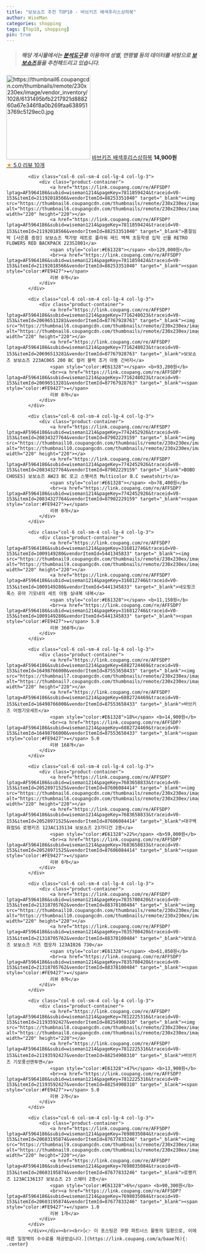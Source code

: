 ```yaml
---
title: "보보쇼즈 추천 TOP10 - 바브키즈 배색후리스상하복"
author: WiseMan
categories: shopping
tags: [Top10, shopping]
pin: true
---
```


> ##### 해당 게시물에서는 [**분석도구**](https://itemscout.io/)를 이용하여 **성별**, **연령별** 등의 데이터를 바탕으로 [**보보쇼즈**](https://link.coupang.com/a/baae76)들을 추천해드리고 있습니다.
<div class="container"><div class="row">
            <div class="col-6 col-sm-4 col-lg-4 col-lg-3">
                <div class="product-container">
                    <a href="https://link.coupang.com/re/AFFSDP?lptag=AF5964186&subid=wiseman1214&pageKey=7707496790&traceid=V0-153&itemId=20652059739&vendorItemId=87760192628" target="_blank"><img src="https://thumbnail6.coupangcdn.com/thumbnails/remote/230x230ex/image/vendor_inventory/1028/6131495bfb2217921d888260a67e346f8a0b269faa6389513769c5129ec0.jpg" alt="https://thumbnail6.coupangcdn.com/thumbnails/remote/230x230ex/image/vendor_inventory/1028/6131495bfb2217921d888260a67e346f8a0b269faa6389513769c5129ec0.jpg" width="220" height="220"></a>
                    <a href="https://link.coupang.com/re/AFFSDP?lptag=AF5964186&subid=wiseman1214&pageKey=7707496790&traceid=V0-153&itemId=20652059739&vendorItemId=87760192628" target="_blank">바브키즈 배색후리스상하복</a>
                    <span style="color:#E61328"></span> <b>14,900원</b>
                    <br><a href="https://link.coupang.com/re/AFFSDP?lptag=AF5964186&subid=wiseman1214&pageKey=7707496790&traceid=V0-153&itemId=20652059739&vendorItemId=87760192628" target="_blank"><span style="color:#FE9427">★</span> 5.0
                    리뷰 10개</a>
                </div>
            </div>
            
            <div class="col-6 col-sm-4 col-lg-4 col-lg-3">
                <div class="product-container">
                    <a href="https://link.coupang.com/re/AFFSDP?lptag=AF5964186&subid=wiseman1214&pageKey=7811859424&traceid=V0-153&itemId=21192018566&vendorItemId=88253351040" target="_blank"><img src="https://thumbnail6.coupangcdn.com/thumbnails/remote/230x230ex/image/vendor_inventory/cf89/a6c5ff349dfb1f287e15157694b1c03ddd37be12b459e6cc05314ecba21f.png" alt="https://thumbnail6.coupangcdn.com/thumbnails/remote/230x230ex/image/vendor_inventory/cf89/a6c5ff349dfb1f287e15157694b1c03ddd37be12b459e6cc05314ecba21f.png" width="220" height="220"></a>
                    <a href="https://link.coupang.com/re/AFFSDP?lptag=AF5964186&subid=wiseman1214&pageKey=7811859424&traceid=V0-153&itemId=21192018566&vendorItemId=88253351040" target="_blank">품절임박 [사은품 증정] 보보쇼즈 책가방 레트로 플라워 레드 백팩 초등학생 입학 선물 RETRO FLOWERS RED BACKPACK 223SI001</a>
                    <span style="color:#E61328"></span> <b>129,000원</b>
                    <br><a href="https://link.coupang.com/re/AFFSDP?lptag=AF5964186&subid=wiseman1214&pageKey=7811859424&traceid=V0-153&itemId=21192018566&vendorItemId=88253351040" target="_blank"><span style="color:#FE9427">★</span> 
                    리뷰 0개</a>
                </div>
            </div>
            
            <div class="col-6 col-sm-4 col-lg-4 col-lg-3">
                <div class="product-container">
                    <a href="https://link.coupang.com/re/AFFSDP?lptag=AF5964186&subid=wiseman1214&pageKey=7716248023&traceid=V0-153&itemId=20696513281&vendorItemId=87767928763" target="_blank"><img src="https://thumbnail6.coupangcdn.com/thumbnails/remote/230x230ex/image/vendor_inventory/b453/ca5abd62e2b256dbe0ee02ae8a3f4e663177a4fb284e890b42b6b85cf3b4.jpg" alt="https://thumbnail6.coupangcdn.com/thumbnails/remote/230x230ex/image/vendor_inventory/b453/ca5abd62e2b256dbe0ee02ae8a3f4e663177a4fb284e890b42b6b85cf3b4.jpg" width="220" height="220"></a>
                    <a href="https://link.coupang.com/re/AFFSDP?lptag=AF5964186&subid=wiseman1214&pageKey=7716248023&traceid=V0-153&itemId=20696513281&vendorItemId=87767928763" target="_blank">보보쇼즈 보보쇼즈 223AC065 200 BC 컬러 블럭 조거 아동 긴바지</a>
                    <span style="color:#E61328"></span> <b>93,200원</b>
                    <br><a href="https://link.coupang.com/re/AFFSDP?lptag=AF5964186&subid=wiseman1214&pageKey=7716248023&traceid=V0-153&itemId=20696513281&vendorItemId=87767928763" target="_blank"><span style="color:#FE9427">★</span> 
                    리뷰 0개</a>
                </div>
            </div>
            
            <div class="col-6 col-sm-4 col-lg-4 col-lg-3">
                <div class="product-container">
                    <a href="https://link.coupang.com/re/AFFSDP?lptag=AF5964186&subid=wiseman1214&pageKey=7742452926&traceid=V0-153&itemId=20834327764&vendorItemId=87902229159" target="_blank"><img src="https://thumbnail10.coupangcdn.com/thumbnails/remote/230x230ex/image/vendor_inventory/ac84/393edca743ced04875d344d7b45afc2fa24d093c96de2f5b55b8830519d5.jpeg" alt="https://thumbnail10.coupangcdn.com/thumbnails/remote/230x230ex/image/vendor_inventory/ac84/393edca743ced04875d344d7b45afc2fa24d093c96de2f5b55b8830519d5.jpeg" width="220" height="220"></a>
                    <a href="https://link.coupang.com/re/AFFSDP?lptag=AF5964186&subid=wiseman1214&pageKey=7742452926&traceid=V0-153&itemId=20834327764&vendorItemId=87902229159" target="_blank">BOBO CHOSES] 보보쇼즈 AW23 BC 로고 스웻셔츠 Multicolor B.C sweatshirt</a>
                    <span style="color:#E61328"></span> <b>78,400원</b>
                    <br><a href="https://link.coupang.com/re/AFFSDP?lptag=AF5964186&subid=wiseman1214&pageKey=7742452926&traceid=V0-153&itemId=20834327764&vendorItemId=87902229159" target="_blank"><span style="color:#FE9427">★</span> 
                    리뷰 0개</a>
                </div>
            </div>
            
            <div class="col-6 col-sm-4 col-lg-4 col-lg-3">
                <div class="product-container">
                    <a href="https://link.coupang.com/re/AFFSDP?lptag=AF5964186&subid=wiseman1214&pageKey=316812746&traceid=V0-153&itemId=1009149280&vendorItemId=5441345833" target="_blank"><img src="https://thumbnail9.coupangcdn.com/thumbnails/remote/230x230ex/image/vendor_inventory/c895/920d9e6a000d44908e910e35b05af981542e37760147feb6a6917d92df80.jpg" alt="https://thumbnail9.coupangcdn.com/thumbnails/remote/230x230ex/image/vendor_inventory/c895/920d9e6a000d44908e910e35b05af981542e37760147feb6a6917d92df80.jpg" width="220" height="220"></a>
                    <a href="https://link.coupang.com/re/AFFSDP?lptag=AF5964186&subid=wiseman1214&pageKey=316812746&traceid=V0-153&itemId=1009149280&vendorItemId=5441345833" target="_blank">네오핑크 폭스 유아 기모내의 세트 아동 실내복 내복</a>
                    <span style="color:#E61328"></span> <b>11,150원</b>
                    <br><a href="https://link.coupang.com/re/AFFSDP?lptag=AF5964186&subid=wiseman1214&pageKey=316812746&traceid=V0-153&itemId=1009149280&vendorItemId=5441345833" target="_blank"><span style="color:#FE9427">★</span> 5.0
                    리뷰 360개</a>
                </div>
            </div>
            
            <div class="col-6 col-sm-4 col-lg-4 col-lg-3">
                <div class="product-container">
                    <a href="https://link.coupang.com/re/AFFSDP?lptag=AF5964186&subid=wiseman1214&pageKey=6882724469&traceid=V0-153&itemId=16498766000&vendorItemId=87553658433" target="_blank"><img src="https://thumbnail7.coupangcdn.com/thumbnails/remote/230x230ex/image/vendor_inventory/53a6/d0c5eaf186e86f2c2ca8e10c8932fc93d75dad51a8c0a2b0e204c056a75a.jpg" alt="https://thumbnail7.coupangcdn.com/thumbnails/remote/230x230ex/image/vendor_inventory/53a6/d0c5eaf186e86f2c2ca8e10c8932fc93d75dad51a8c0a2b0e204c056a75a.jpg" width="220" height="220"></a>
                    <a href="https://link.coupang.com/re/AFFSDP?lptag=AF5964186&subid=wiseman1214&pageKey=6882724469&traceid=V0-153&itemId=16498766000&vendorItemId=87553658433" target="_blank">바브키즈 어썸기모세트</a>
                    <span style="color:#E61328">18%</span> <b>14,900원</b>
                    <br><a href="https://link.coupang.com/re/AFFSDP?lptag=AF5964186&subid=wiseman1214&pageKey=6882724469&traceid=V0-153&itemId=16498766000&vendorItemId=87553658433" target="_blank"><span style="color:#FE9427">★</span> 5.0
                    리뷰 168개</a>
                </div>
            </div>
            
            <div class="col-6 col-sm-4 col-lg-4 col-lg-3">
                <div class="product-container">
                    <a href="https://link.coupang.com/re/AFFSDP?lptag=AF5964186&subid=wiseman1214&pageKey=7683658833&traceid=V0-153&itemId=20528971525&vendorItemId=87606084414" target="_blank"><img src="https://thumbnail6.coupangcdn.com/thumbnails/remote/230x230ex/image/vendor_inventory/b379/8fc7def2c76faa3cf469563a77ef21e10098cae2a29b0e762e6f89dce79c.jpg" alt="https://thumbnail6.coupangcdn.com/thumbnails/remote/230x230ex/image/vendor_inventory/b379/8fc7def2c76faa3cf469563a77ef21e10098cae2a29b0e762e6f89dce79c.jpg" width="220" height="220"></a>
                    <a href="https://link.coupang.com/re/AFFSDP?lptag=AF5964186&subid=wiseman1214&pageKey=7683658833&traceid=V0-153&itemId=20528971525&vendorItemId=87606084414" target="_blank">대구백화점SG 로랭키즈 123AC135134 보보쇼즈 23가디건 2종</a>
                    <span style="color:#E61328">22%</span> <b>59,000원</b>
                    <br><a href="https://link.coupang.com/re/AFFSDP?lptag=AF5964186&subid=wiseman1214&pageKey=7683658833&traceid=V0-153&itemId=20528971525&vendorItemId=87606084414" target="_blank"><span style="color:#FE9427">★</span> 
                    리뷰 0개</a>
                </div>
            </div>
            
            <div class="col-6 col-sm-4 col-lg-4 col-lg-3">
                <div class="product-container">
                    <a href="https://link.coupang.com/re/AFFSDP?lptag=AF5964186&subid=wiseman1214&pageKey=7835700420&traceid=V0-153&itemId=21318705762&vendorItemId=88378100484" target="_blank"><img src="https://thumbnail10.coupangcdn.com/thumbnails/remote/230x230ex/image/vendor_inventory/2e8a/b2079f693c6b29a0885c1700df1c86c34f0f4c830a07a8dad965ae20f52d.jpg" alt="https://thumbnail10.coupangcdn.com/thumbnails/remote/230x230ex/image/vendor_inventory/2e8a/b2079f693c6b29a0885c1700df1c86c34f0f4c830a07a8dad965ae20f52d.jpg" width="220" height="220"></a>
                    <a href="https://link.coupang.com/re/AFFSDP?lptag=AF5964186&subid=wiseman1214&pageKey=7835700420&traceid=V0-153&itemId=21318705762&vendorItemId=88378100484" target="_blank">보보쇼즈 보보쇼즈 키즈 캡모자 123AI026 730</a>
                    <span style="color:#E61328"></span> <b>61,850원</b>
                    <br><a href="https://link.coupang.com/re/AFFSDP?lptag=AF5964186&subid=wiseman1214&pageKey=7835700420&traceid=V0-153&itemId=21318705762&vendorItemId=88378100484" target="_blank"><span style="color:#FE9427">★</span> 
                    리뷰 0개</a>
                </div>
            </div>
            
            <div class="col-6 col-sm-4 col-lg-4 col-lg-3">
                <div class="product-container">
                    <a href="https://link.coupang.com/re/AFFSDP?lptag=AF5964186&subid=wiseman1214&pageKey=7812225316&traceid=V0-153&itemId=21193592427&vendorItemId=88254908310" target="_blank"><img src="https://thumbnail8.coupangcdn.com/thumbnails/remote/230x230ex/image/vendor_inventory/c254/b317f652318398ccc37bd5a0176fa8ffb0147d9319f52b390658a08a402e.jpg" alt="https://thumbnail8.coupangcdn.com/thumbnails/remote/230x230ex/image/vendor_inventory/c254/b317f652318398ccc37bd5a0176fa8ffb0147d9319f52b390658a08a402e.jpg" width="220" height="220"></a>
                    <a href="https://link.coupang.com/re/AFFSDP?lptag=AF5964186&subid=wiseman1214&pageKey=7812225316&traceid=V0-153&itemId=21193592427&vendorItemId=88254908310" target="_blank">바브키즈 기모풍선맨투맨</a>
                    <span style="color:#E61328">47%</span> <b>13,900원</b>
                    <br><a href="https://link.coupang.com/re/AFFSDP?lptag=AF5964186&subid=wiseman1214&pageKey=7812225316&traceid=V0-153&itemId=21193592427&vendorItemId=88254908310" target="_blank"><span style="color:#FE9427">★</span> 5.0
                    리뷰 2개</a>
                </div>
            </div>
            
            <div class="col-6 col-sm-4 col-lg-4 col-lg-3">
                <div class="product-container">
                    <a href="https://link.coupang.com/re/AFFSDP?lptag=AF5964186&subid=wiseman1214&pageKey=7698035084&traceid=V0-153&itemId=20603195874&vendorItemId=87677833246" target="_blank"><img src="https://thumbnail9.coupangcdn.com/thumbnails/remote/230x230ex/image/vendor_inventory/f2be/f5c5413bd73260a995b05f4abfb5fa63c928c15d192b5d9a9983b441a85d.jpg" alt="https://thumbnail9.coupangcdn.com/thumbnails/remote/230x230ex/image/vendor_inventory/f2be/f5c5413bd73260a995b05f4abfb5fa63c928c15d192b5d9a9983b441a85d.jpg" width="220" height="220"></a>
                    <a href="https://link.coupang.com/re/AFFSDP?lptag=AF5964186&subid=wiseman1214&pageKey=7698035084&traceid=V0-153&itemId=20603195874&vendorItemId=87677833246" target="_blank">로랭키즈 123AC136137 보보쇼즈 23 스웨터 2종</a>
                    <span style="color:#E61328">6%</span> <b>90,300원</b>
                    <br><a href="https://link.coupang.com/re/AFFSDP?lptag=AF5964186&subid=wiseman1214&pageKey=7698035084&traceid=V0-153&itemId=20603195874&vendorItemId=87677833246" target="_blank"><span style="color:#FE9427">★</span> 1.0
                    리뷰 1개</a>
                </div>
            </div>
            </div></div><br><br>[👉 이 포스팅은 쿠팡 파트너스 활동의 일환으로, 이에 따른 일정액의 수수료를 제공받습니다.](https://link.coupang.com/a/baae76){: .center}